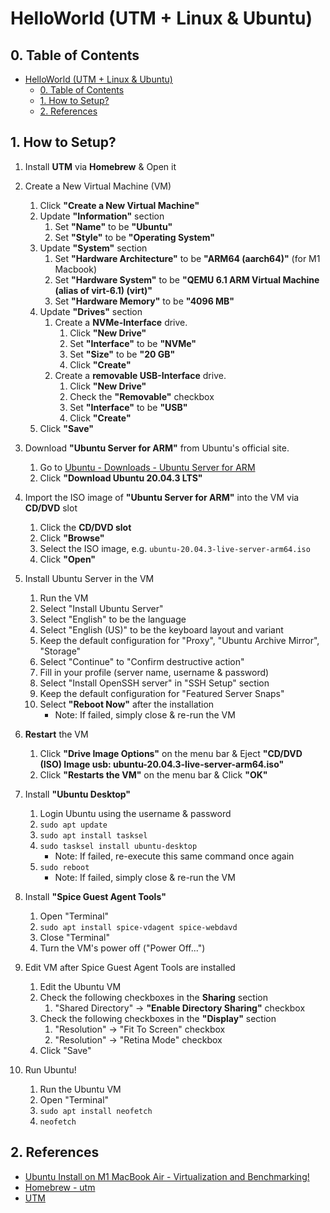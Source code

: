 # HelloWorld (UTM + Linux & Ubuntu)

## 0. Table of Contents
- [HelloWorld (UTM + Linux & Ubuntu)](#helloworld-utm--linux--ubuntu)
  - [0. Table of Contents](#0-table-of-contents)
  - [1. How to Setup?](#1-how-to-setup)
  - [2. References](#2-references)

## 1. How to Setup?

1. Install **UTM** via **Homebrew** & Open it

2. Create a New Virtual Machine (VM)
   1. Click **"Create a New Virtual Machine"**
   2. Update **"Information"** section
      1. Set **"Name"** to be **"Ubuntu"**
      2. Set **"Style"** to be **"Operating System"**
   3. Update **"System"** section
      1. Set **"Hardware Architecture"** to be **"ARM64 (aarch64)"** (for M1 Macbook)
      2. Set **"Hardware System"** to be **"QEMU 6.1 ARM Virtual Machine (alias of virt-6.1) (virt)"**
      3. Set **"Hardware Memory"** to be **"4096 MB"**
   4. Update **"Drives"** section
      1. Create a **NVMe-Interface** drive.
         1. Click **"New Drive"**
         2. Set **"Interface"** to be **"NVMe"**
         3. Set **"Size"** to be **"20 GB"**
         4. Click **"Create"**
      2. Create a **removable USB-Interface** drive.
         1. Click **"New Drive"**
         2. Check the **"Removable"** checkbox
         3. Set **"Interface"** to be **"USB"**
         4. Click **"Create"**
   5. Click **"Save"**
3. Download **"Ubuntu Server for ARM"** from Ubuntu's official site.
   1. Go to [Ubuntu - Downloads - Ubuntu Server for ARM](https://ubuntu.com/download/server/arm)
   2. Click **"Download Ubuntu 20.04.3 LTS"**
4. Import the ISO image of **"Ubuntu Server for ARM"** into the VM via **CD/DVD** slot
   1. Click the **CD/DVD slot**
   2. Click **"Browse"**
   3. Select the ISO image, e.g. `ubuntu-20.04.3-live-server-arm64.iso`
   4. Click **"Open"**
5. Install Ubuntu Server in the VM
   1. Run the VM
   2. Select "Install Ubuntu Server"
   3. Select "English" to be the language
   4. Select "English (US)" to be the keyboard layout and variant
   5. Keep the default configuration for "Proxy", "Ubuntu Archive Mirror", "Storage"
   6. Select "Continue" to "Confirm destructive action"
   7. Fill in your profile (server name, username & password)
   8. Select "Install OpenSSH server" in "SSH Setup" section
   9. Keep the default configuration for "Featured Server Snaps"
   10. Select **"Reboot Now"** after the installation
       - Note: If failed, simply close & re-run the VM
1. **Restart** the VM
   1.  Click **"Drive Image Options"** on the menu bar & Eject **"CD/DVD (ISO) Image usb: ubuntu-20.04.3-live-server-arm64.iso"**
   2.  Click **"Restarts the VM"** on the menu bar & Click **"OK"**
2. Install **"Ubuntu Desktop"**
   1. Login Ubuntu using the username & password
   2. `sudo apt update`
   3. `sudo apt install tasksel`
   4. `sudo tasksel install ubuntu-desktop`
      - Note: If failed, re-execute this same command once again
   5. `sudo reboot`
      - Note: If failed, simply close & re-run the VM
3. Install **"Spice Guest Agent Tools"**
   1. Open "Terminal"
   2. `sudo apt install spice-vdagent spice-webdavd`
   3. Close "Terminal"
   4. Turn the VM's power off ("Power Off...")
4. Edit VM after Spice Guest Agent Tools are installed
   1. Edit the Ubuntu VM
   2. Check the following checkboxes in the **Sharing** section
      1. "Shared Directory" -> **"Enable Directory Sharing"** checkbox
   3. Check the following checkboxes in the **"Display"** section
      1. "Resolution" -> "Fit To Screen" checkbox
      2. "Resolution" -> "Retina Mode" checkbox
   4. Click "Save"
5.  Run Ubuntu!
    1.  Run the Ubuntu VM
    2.  Open "Terminal"
    3.  `sudo apt install neofetch`
    4.  `neofetch`

## 2. References

- [Ubuntu Install on M1 MacBook Air - Virtualization and Benchmarking!](https://www.youtube.com/watch?v=hnwK-nkXolc)
- [Homebrew - utm](https://formulae.brew.sh/cask/utm#default)
- [UTM](https://mac.getutm.app/)